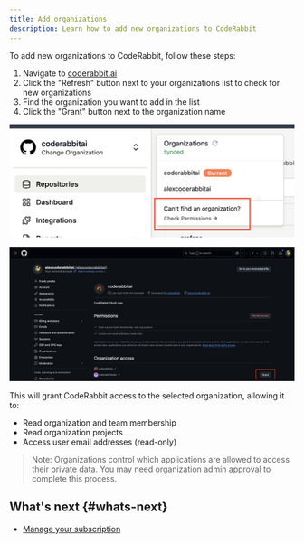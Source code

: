 ```yaml
---
title: Add organizations
description: Learn how to add new organizations to CodeRabbit
---
```


To add new organizations to CodeRabbit, follow these steps:

1. Navigate to [coderabbit.ai](https://coderabbit.ai)
2. Click the "Refresh" button next to your organizations list to check for new organizations
3. Find the organization you want to add in the list
4. Click the "Grant" button next to the organization name

![Checking for new organizations](../../static/img/getting-started/check-for-new-orgs.png)

![Granting permission to organization](../../static/img/getting-started/grant-permission.png)

This will grant CodeRabbit access to the selected organization, allowing it to:

- Read organization and team membership
- Read organization projects
- Access user email addresses (read-only)

> Note: Organizations control which applications are allowed to access their private data. You may need organization admin approval to complete this process.

## What's next {#whats-next}

- [Manage your subscription](/getting-started/subscription-management)

